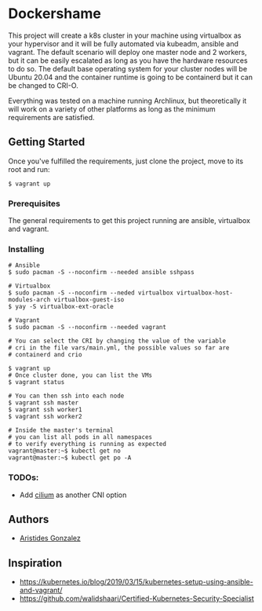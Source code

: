# Dockershame

This project will create a k8s cluster in your machine using virtualbox as your hypervisor
and it will be fully automated via kubeadm, ansible and vagrant. The default scenario will deploy
one master node and 2 workers, but it can be easily escalated as long as you have the hardware
resources to do so. The default base operating system for your cluster nodes will be Ubuntu 20.04
and the container runtime is going to be containerd but it can be changed to CRI-O.

Everything was tested on a machine running Archlinux, but theoretically it will work on a variety
of other platforms as long as the minimum requirements are satisfied.

## Getting Started

Once you've fulfilled the requirements, just clone the project, move to its root and run:

```
$ vagrant up
```

### Prerequisites

The general requirements to get this project running are ansible, virtualbox and vagrant.

### Installing

```
# Ansible
$ sudo pacman -S --noconfirm --needed ansible sshpass

# Virtualbox
$ sudo pacman -S --noconfirm --neded virtualbox virtualbox-host-modules-arch virtualbox-guest-iso
$ yay -S virtualbox-ext-oracle

# Vagrant
$ sudo pacman -S --noconfirm --needed vagrant

# You can select the CRI by changing the value of the variable
# cri in the file vars/main.yml, the possible values so far are
# containerd and crio

$ vagrant up
# Once cluster done, you can list the VMs
$ vagrant status

# You can then ssh into each node
$ vagrant ssh master
$ vagrant ssh worker1
$ vagrant ssh worker2

# Inside the master's terminal
# you can list all pods in all namespaces
# to verify everything is running as expected
vagrant@master:~$ kubectl get no
vagrant@master:~$ kubectl get po -A
```

### TODOs:

* Add [cilium](https://cilium.io/) as another CNI option

## Authors

* [Aristides Gonzalez](https://github.com/ariguillegp)

## Inspiration

* https://kubernetes.io/blog/2019/03/15/kubernetes-setup-using-ansible-and-vagrant/
* https://github.com/walidshaari/Certified-Kubernetes-Security-Specialist
